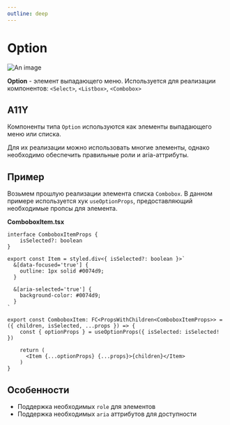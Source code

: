 ```yaml
---
outline: deep
---
```


# Option

![An image](/option.png)

**Option** - элемент выпадающего меню. Используется для реализации компонентов: `<Select>`, `<Listbox>`, `<Combobox>`

## A11Y

Компоненты типа `Option` используются как элементы выпадающего меню или списка. 

Для их реализации можно использовать многие элементы, однако необходимо обеспечить правильные роли и aria-аттрибуты.

## Пример

Возьмем прошлую реализации элемента списка `Combobox`. В данном примере используется хук `useOptionProps`, предоставляющий необходимые пропсы для элемента. 

**ComboboxItem.tsx**

```tsx
interface ComboboxItemProps {
	isSelected?: boolean
}

export const Item = styled.div<{ isSelected?: boolean }>`
  &[data-focused='true'] {
    outline: 1px solid #0074d9;
  }

  &[aria-selected='true'] {
    background-color: #0074d9;
  }
`

export const ComboboxItem: FC<PropsWithChildren<ComboboxItemProps>> = ({ children, isSelected, ...props }) => {
	const { optionProps } = useOptionProps({ isSelected: isSelected! })

	return (
	  <Item {...optionProps} {...props}>{children}</Item>
	)
}
```

## Особенности

- Поддержка необходимых `role` для элементов
- Поддержка необходимых `aria` аттрибутов для доступности
